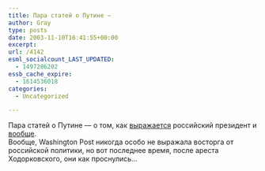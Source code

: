 ```yaml
---
title: Пара статей о Путине —
author: Gray
type: posts
date: 2003-11-10T16:41:55+00:00
excerpt:
url: /4142
esml_socialcount_LAST_UPDATED:
  - 1497286202
essb_cache_expire:
  - 1614536018
categories:
  - Uncategorized

---
```








Пара статей о Путине &#8212; о том, как <a href="http://www.inopressa.ru/details.html?id=15556" target="_blank">выражается</a> российский президент и <a href="http://www.inopressa.ru/details.html?id=15558" target="_blank">вообще</a>.  
Вообще, Washington Post никогда особо не выражала восторга от российской политики, но вот последнее время, после ареста Ходорковского, они как проснулись&#8230;